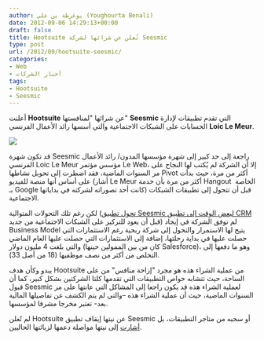 ```yaml
---
author: يوغرطة بن علي (Youghourta Benali)
date: 2012-09-06 14:29:13+00:00
draft: false
title: Hootsuite تُعلن عن شرائها لشركة Seesmic
type: post
url: /2012/09/hootsuite-seesmic/
categories:
- Web
- أخبار الشركات
tags:
- Hootsuite
- Seesmic
---
```


أعلنت **Hootsuite** عن شرائها "لمنافستها" **Seesmic** التي تقدم تطبيقات لإدارة الحسابات على الشبكات الاجتماعية والتي أسسها رائد الأعمال الفرنسي **Loic Le Meur**.




[![](http://www.it-scoop.com/wp-content/uploads/2012/09/hootsuite-seesmic.png)
](http://www.it-scoop.com/wp-content/uploads/2012/09/hootsuite-seesmic.png)




قد تكون شهرة Seesmic راجعة إلى حد كبير إلى شهرة مؤسسها المدون/ رائد الأعمال الفرنسي Loic Le Meur مؤسس مؤتمر Le Web، إلا أن الشركة لم يُكتب لها النجاح على مر السنوات الماضية، فقد اضطرت إلى تحويل نشاطها Pivot أكثر من مرة، حيث بدأت على أساس أنها منصة للفيديو (أشار Le Meur أكثر من مرة بأن خدمة Hangout  الخاصة بـ Google كانت أحد تصوراته لشركته في بداياتها) قبل أن تتحول إلى تطبيقات الشبكات الاجتماعية.




لكن رغم تلك التحولات المتوالية ([تحول تطبيق Seesmic لبعض الوقت إلى تطبيق CRM](http://blog.seesmic.com/seesmic-now-offers-two-product-suites-seesmic-social-and-seesmic-crm.html#.UEiuno2Ttn4) قبل أن يعود للتركيز على الشبكات الاجتماعية من جديد) لم توفق الشركة في إيجاد Business Model يتيح لها الاستمرار والتحول إلى شركة ربحية رغم الاستثمارات التي حصلت عليها في بداية رحلتها، إضافة إلى الاستثمارات التي حصلت عليها العام الماضي والتي بلغت 4 مليون دولار (كان من بين الممولين حينها Salesforce)، وهو ما دفعها إلى التخلص من أكثر من نصف موظفيها (18 من أصل 33).




يبدو وكأن هدف Hootsuite من عملية الشراء هذه هو مجرد "إزاحة منافس" من على الساحة، حيث تتشابه خواص التطبيقات التي تقدمها كلتا الشركتين بشكل كبير، كما أن قبول Seesmic لعملية الشراء هذه قد يكون راجعا إلى المشاكل التي عانتها على مر السنوات الماضية، حيث أن عملية الشراء هذه –والتي لم يتم الكشف عن تفاصيلها المالية بعد- تعتبر مخرجا مشرفا لمؤسسها.




لم تُعلن Hootsuite عن نيتها إيقاف تطبيق Seesmic أو سحبه من متاجر التطبيقات، بل [أشارت](http://blog.hootsuite.com/welcomes-seesmic-users/) إلى نيتها مواصلة دعمها لزبائنها الحاليين.
